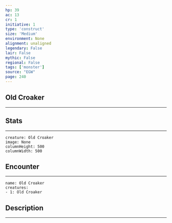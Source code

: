 ```yaml
---
hp: 39
ac: 13
cr: 1
initiative: 1
type: 'construct'    
size: 'Medium'
environment: None
alignment: unaligned
legendary: False
lair: False
mythic: False
regional: False
tags: ['monster']
source: "EGW"
page: 240
---
```


## Old Croaker
---



## Stats
---

```statblock
creature: Old Croaker
image: None
columnHeight: 500
columnWidth: 500
```

## Encounter
---

```encounter-table
name: Old Croaker
creatures:
- 1: Old Croaker
```

## Description
---




